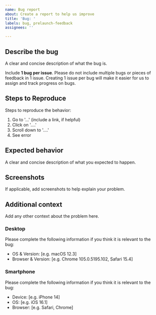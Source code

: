 ```yaml
---
name: Bug report
about: Create a report to help us improve
title: 'Bug: '
labels: bug, prelaunch-feedback
assignees: ''

---
```


## Describe the bug

A clear and concise description of what the bug is.

Include **1 bug per issue**.  Please do not include multiple bugs or pieces of feedback in 1 issue. Creating 1 issue per bug will make it easier for us to assign and track progress on bugs.

## Steps to Reproduce

Steps to reproduce the behavior:

1. Go to '...' (include a link, if helpful)
2. Click on '....'
3. Scroll down to '....'
4. See error

## Expected behavior

A clear and concise description of what you expected to happen.

## Screenshots

If applicable, add screenshots to help explain your problem.

## Additional context

Add any other context about the problem here.

### Desktop

Please complete the following information if you think it is relevant to the bug:

- OS & Version: [e.g. macOS 12.3]
- Browser & Version: [e.g. Chrome 105.0.5195.102, Safari 15.4]

### Smartphone

Please complete the following information if you think it is relevant to the bug:

- Device: [e.g. iPhone 14]
- OS: [e.g. iOS 16.1]
- Browser: [e.g. Safari, Chrome]
